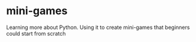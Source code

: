 # mini-games
Learning more about Python. Using it to create mini-games that beginners could start from scratch
